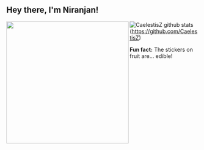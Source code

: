 <h2>Hey there, I'm Niranjan! </h2>

<img align="left" src='https://64.media.tumblr.com/8de9e4d31a132f7617ecc05e6a0f8807/tumblr_nd048m6QFH1tqptlzo1_500.gifv' width="320">

![CaelestisZ github stats](https://github-readme-stats.vercel.app/api?username=CaelestisZ&show_icons=true)(https://github.com/CaelestisZ)

<b>Fun fact:</b> The stickers on fruit are… edible!
